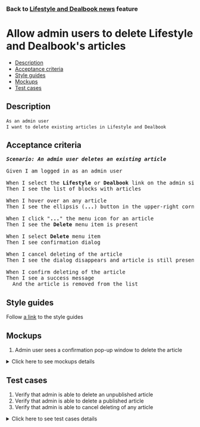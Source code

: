 ### Back to [Lifestyle and Dealbook news](../../README.md) feature

# Allow admin users to delete Lifestyle and Dealbook's articles

- [Description](#description)
- [Acceptance criteria](#acceptance-criteria)
- [Style guides](#style-guides)
- [Mockups](#mockups)
- [Test cases](#test-cases)

## Description

    As an admin user
    I want to delete existing articles in Lifestyle and Dealbook

## Acceptance criteria

<pre>
<b><i>Scenario: An admin user deletes an existing article</i></b>

Given I am logged in as an admin user

When I select the <b>Lifestyle</b> or <b>Dealbook</b> link on the admin side
Then I see the list of blocks with articles

When I hover over an any article
Then I see the ellipsis (<b>...</b>) button in the upper-right corner

When I click "<b>...</b>" the menu icon for an article
Then I see the <b>Delete</b> menu item is present

When I select <b>Delete</b> menu item
Then I see confirmation dialog

When I cancel deleting of the article
Then I see the dialog disappears and article is still present

When I confirm deleting of the article
Then I see a success message
  And the article is removed from the list
</pre>

## Style guides

Follow [a link](https://www.figma.com/proto/0zkkf5WC77OSpvyD6YXpFE/Style-guides?page-id=0%3A1&node-id=19%3A5368&viewport=266%2C48%2C0.54&scaling=min-zoom&starting-point-node-id=19%3A5368) to the style guides

## Mockups

1. Admin user sees a confirmation pop-up window to delete the article

<details>
  <summary>Click here to see mockups details</summary>

**1. Admin user sees a confirmation pop-up window to delete the article:**

![Admin user sees a confirmation pop-up window to delete the article](/desktop_application_features/lifestyle_dealbook_news/images/confirmation_to_delete.png)

</details>

## Test cases

1. Verify that admin is able to delete an unpublished article
2. Verify that admin is able to delete a published article
3. Verify that admin is able to cancel deleting of any article

<details>
  <summary>Click here to see test cases details</summary>

### **#1. Verify that admin is able to delete an unpublished article**

|Preconditions|Steps|Expected result
--------------|-----|----------
|- Log in with admin account</br>- Go to <b>Lifestyle</b> and <b>Dealbook</b></br>- There is an unpublished article|1) Hover over an unpublished article</br>2) Click "<b>...</b>" button > <b>Delete</b> menu item</br>3) Confirm deleting on the confirmation popover|3) A success message is shown and the article is deleted from the list|

### **#2. Verify that admin is able to delete a published article**

|Preconditions|Steps|Expected result
--------------|-----|----------
|- Log in with admin account</br>- Go to <b>Lifestyle</b> and <b>Dealbook</b></br>- There is a published article|1) Hover over a published article</br>2) Click "<b>...</b>" button > <b>Delete</b> menu item</br>3) Confirm deleting on the confirmation popover|3) A success message is shown and the article is deleted from the list|

### **#3. Verify that admin is able to cancel deleting of any article**

|Preconditions|Steps|Expected result
--------------|-----|----------
|- Log in with admin account</br>- Go to <b>Lifestyle</b> and <b>Dealbook</b></br>- There is an unpublished article|1) Hover over an unpublished article</br>2) Click "<b>...</b>" button > <b>Delete</b> menu item</br>3) Cancel deleting on the confirmation popover|3) The article is present in the list|
</details>
